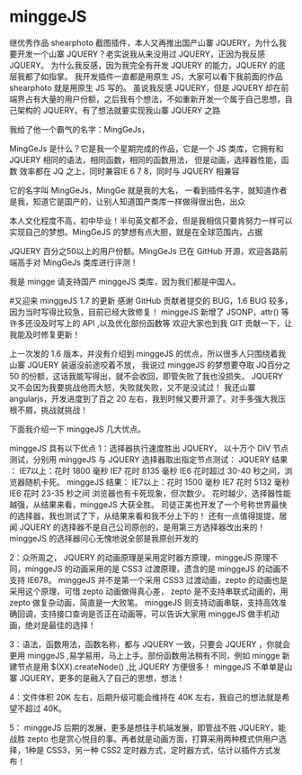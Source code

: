 # minggeJS
继优秀作品 shearphoto 截图插件，本人又再推出国产山寨 JQUERY，为什么我要开发一个山寨 JQUERY？老实说我从来没用过 JQUERY，正因为我反感 JQUERY。
为什么我反感，因为我完全有开发 JQUERY 的能力，JQUERY 的底层我都了如指掌。
我开发插件一直都是用原生 JS，大家可以看下我前面的作品 shearphoto 就是用原生 JS 写的。  虽说我反感 JQUERY，但是 JQUERY 却在前端界占有大量的用户份额，之后我有个想法，不如重新开发一个属于自己思想，自己架构的 JQUERY。有了想法就要实现我山寨 JQUERY 之路

我给了他一个霸气的名字：MingGeJs，  

MingGeJs 是什么？它是我一个星期完成的作品，它是一个 JS 类库，它拥有和 JQUERY 相同的语法，相同函数，相同的函数用法， 但是动画，选择器性能，函数
效率都在 JQ 之上，同时兼容IE 6 7 8，同时与 JQUERY 相兼容

它的名字叫 MingGeJs，MingGe 就是我的大名， 一看到插件名字，就知道作者是我，知道它是国产的，让别人知道国产类库一样做得很出色，出众

本人文化程度不高，初中毕业！半句英文都不会，但是我相信只要肯努力一样可以实现自己的梦想。MingGeJS 的梦想有点大胆，就是在全球范围内，占据

JQUERY 百分之50以上的用户份额。MingGeJs 已在 GitHub 开源，欢迎各路前端高手对 MingGeJs 类库进行评测！  

我是 mingge    请支持国产 minggeJS 类库，因为我们都是中国人。    

#又迎来 minggeJS 1.7 的更新
感谢 GitHub 贡献者提交的 BUG，1.6 BUG 较多，因为当时写得比较急，目前已经大致修复！
minggeJS 新增了 JSONP，attr() 等许多还没及时写上的 API ,以及优化部份函数等
欢迎大家也到我 GIT 贡献一下，让我能及时修复更新！

上一次发的 1.6 版本，并没有介绍到 minggeJS 的优点，所以很多人只围绕着我山寨 JQUERY 装逼没前途咬着不放，
我说过 minggeJS 的梦想要夺取 JQ百分之 50 的份额，这话我能写得出，就不会收回，即管失败了我也没损失。 JQUERY 又不会因为我要挑战他而大怒，失败就失败，又不是没试过！
我还山寨 angularjs，开发进度到了百之 20 左右，我到时候又要开源了。对手多强大我压根不屑，挑战就挑战！

下面我介绍一下 minggeJS 几大优点。

minggeJS 具有以下优点
1：选择器执行速度胜出 JQUERY，
   以十万个 DIV 节点测试，分别用 minggeJS 与 JQUERY 选择器取出指定节点测试：
 JQUERY 结果 ：     IE7以上：花时 1800 毫秒   IE7 花时   8135 毫秒     IE6   花时超过 30-40 秒之间，浏览器随机卡死。
 minggeJS 结果：    IE7以上：花时 1500 毫秒   IE7 花时    5132 毫秒      IE6 花时 23-35 秒之间   浏览器也有卡死现象，但次数少。
  花时越少，选择器性能越强，从结果来看，minggeJS 大获全胜。    司徒正美也开发了一个号称世界最快的选择器，我也测试了下，从结果来看和我不分上下的！
  还有一点值得提提，居闻 JQUERY 的选择器不是自己公司原创的，是用第三方选择器改出来的！minggeJS 的选择器问心无愧地说全部是我原创开发的   

2：众所周之， JQUERY 的动画原理是采用定时器方原理，minggeJS 原理不同，minggeJS 的动画采用的是 CSS3 过渡原理，遗含的是 minggeJS 的动画不支持 IE678。
   minggeJS 并不是第一个采用 CSS3 过渡动画，zepto 的动画也是采用这个原理，可惜 zepto 动画做得真心差， zepto 是不支持串联式动画的，用 zepto 做复杂动画，简直是一大败笔。    minggeJS 则支持动画串联，支持高效准确回调，支持接口查询是否正在动画等，可以告诉大家用 minggeJS 做手机动画，绝对是最佳的选择！      


3：语法，函数用法，函数名称，都与 JQUERY 一致，只要会 JQUERY ，你就会更用 minggeJS ,易学易用，马上上手。部份函数用法稍有不同，例如 mingge 新建节点是用 $(XX).createNode() ,比 JQUERY 方便很多！
  minggeJS 不单单是山寨 JQUERY，更多的是融入了自己的思想，想法！
  
4：文件体积 20K 左右，后期升级可能会维持在 40K 左右，我自己的想法就是希望不超过 40K。

5： minggeJS 后期的发展，更多是想往手机端发展，即管战不胜 JQUERY，能战胜 zepto 也是赏心悦目的事。再者就是动画方面，打算采用两种模式供用户选择，1种是 CSS3，另一种 CSS2 定时器方式，定时器方式，估计以插件方式发布！
 
